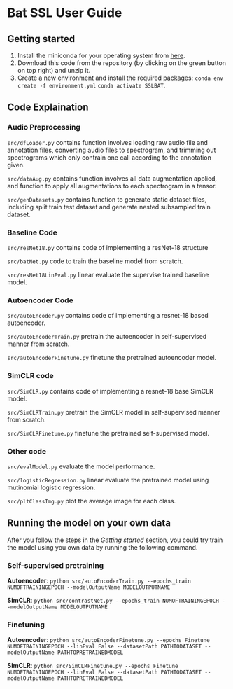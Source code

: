 # Bat SSL User Guide

## Getting started

1) Install the miniconda for your operating system from [here](https://docs.conda.io/en/latest/miniconda.html).
2) Download this code from the repository (by clicking on the green button on top right) and unzip it. 
3) Create a new environment and install the required packages:
`conda env create -f environment.yml`
`conda activate SSLBAT`.

## Code Explaination

### Audio Preprocessing

`src/dfLoader.py` contains function involves loading raw audio file and annotation files, converting audio files to spectrogram, and trimming out spectrograms which only contrain one call according to the annotation given. 

`src/dataAug.py` contains function involves all data augmentation applied, and function to apply all augmentations to each spectrogram in a tensor. 

`src/genDatasets.py` contains function to generate static dataset files, including split train test dataset and generate nested subsampled train dataset. 

### Baseline Code

`src/resNet18.py` contains code of implementing a resNet-18 structure

`src/batNet.py` code to train the baseline model from scratch.

`src/resNet18LinEval.py` linear evaluate the supervise trained baseline model.

### Autoencoder Code

`src/autoEncoder.py` contains code of implementing a resnet-18 based autoencoder.

`src/autoEncoderTrain.py` pretrain the autoencoder in self-supervised manner from scratch.

`src/autoEncoderFinetune.py` finetune the pretrained autoencoder model.


### SimCLR code

`src/SimCLR.py` contains code of implementing a resnet-18 base SimCLR model.

`src/SimCLRTrain.py` pretrain the SimCLR model in self-supervised manner from scratch.

`src/SimCLRFinetune.py` finetune the pretrained self-supervised model.

### Other code

`src/evalModel.py` evaluate the model performance. 

`src/logisticRegression.py` linear evaluate the pretrained model using mutinomial logistic regression. 

`src/pltClassImg.py` plot the average image for each class.


## Running the model on your own data

After you follow the steps in the *Getting started* section, you could try train the model using you own data by running the following command.

### Self-supervised pretraining

**Autoencoder**: `python src/autoEncoderTrain.py --epochs_train NUMOFTRAININGEPOCH --modelOutputName MODELOUTPUTNAME`

**SimCLR**: `python src/contrastNet.py --epochs_train NUMOFTRAININGEPOCH --modelOutputName MODELOUTPUTNAME`

### Finetuning

**Autoencoder**: `python src/autoEncoderFinetune.py --epochs_Finetune NUMOFTRAININGEPOCH --linEval False --datasetPath PATHTODATASET --modelOutputName PATHTOPRETRAINEDMODEL`

**SimCLR**: `python src/SimCLRFinetune.py --epochs_Finetune NUMOFTRAININGEPOCH --linEval False --datasetPath PATHTODATASET --modelOutputName PATHTOPRETRAINEDMODEL`
